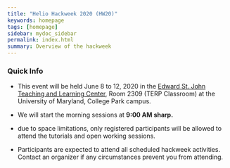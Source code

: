 ```yaml
---
title: "Helio Hackweek 2020 (HW20)"
keywords: homepage
tags: [homepage]
sidebar: mydoc_sidebar
permalink: index.html
summary: Overview of the hackweek
---
```

### Quick Info
- This event will be held June 8 to 12, 2020 in the [Edward St. John Teaching and Learning Center]( https://www.google.com/maps/place/Edward+St.+John+Learning+and+Teaching+Center/@38.9871802,-76.9432429,17z/data=!4m13!1m7!3m6!1s0x0:0x0!2zMzjCsDU5JzEzLjgiTiA3NsKwNTYnMzMuNyJX!3b1!8m2!3d38.9871719!4d-76.942685!3m4!1s0x89b7c697ef6ced11:0xa35cd8e643c0c5f2!8m2!3d38.9871927!4d-76.9420624), Room 2309 (TERP Classroom) at the University of Maryland, College Park campus.

- We will start the morning sessions at **9:00 AM sharp.**
- due to space limitations, only registered participants will be allowed to attend the tutorials and open working sessions.
- Participants are expected to attend all scheduled hackweek activities. Contact an organizer if any circumstances prevent you from attending.
